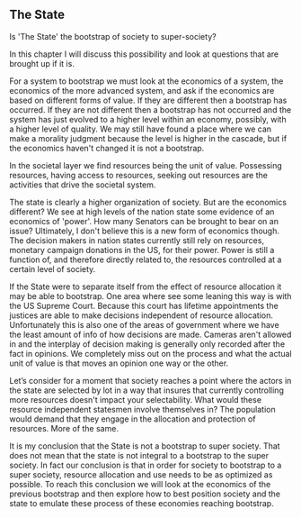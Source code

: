 
## The State

Is 'The State' the bootstrap of society to super-society?

In this chapter I will discuss this possibility and look at questions that are brought up if it is.

For a system to bootstrap we must look at the economics of a system, the economics of the more advanced system, and ask if the economics are based on different forms of value. If they are different then a bootstrap has occurred. If they are not different then a bootstrap has not occurred and the system has just evolved to a higher level within an economy, possibly, with a higher level of quality. We may still have found a place where we can make a morality judgment because the level is higher in the cascade, but if the economics haven't changed it is not a bootstrap.

In the societal layer we find resources being the unit of value. Possessing resources, having access to resources, seeking out resources are the activities that drive the societal system.

The state is clearly a higher organization of society. But are the economics different? We see at high levels of the nation state some evidence of an economics of 'power'. How many Senators can be brought to bear on an issue? Ultimately, I don't believe this is a new form of economics though. The decision makers in nation states currently still rely on resources, monetary campaign donations in the US, for their power. Power is still a function of, and therefore directly related to, the resources controlled at a certain level of society.

If the State were to separate itself from the effect of resource allocation it may be able to bootstrap. One area where see some leaning this way is with the US Supreme Court. Because this court has lifetime appointments the justices are able to make decisions independent of resource allocation. Unfortunately this is also one of the areas of government where we have the least amount of info of how decisions are made. Cameras aren't allowed in and the interplay of decision making is generally only recorded after the fact in opinions. We completely miss out on the process and what the actual unit of value is that moves an opinion one way or the other.

Let’s consider for a moment that society reaches a point where the actors in the state are selected by lot in a way that insures that currently controlling more resources doesn't impact your selectability. What would these resource independent statesmen involve themselves in? The population would demand that they engage in the allocation and protection of resources. More of the same.

It is my conclusion that the State is not a bootstrap to super society. That does not mean that the state is not integral to a bootstrap to the super society. In fact our conclusion is that in order for society to bootstrap to a super society, resource allocation and use needs to be as optimized as possible. To reach this conclusion we will look at the economics of the previous bootstrap and then explore how to best position society and the state to emulate these process of these economies reaching bootstrap.

